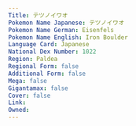 ```yaml
---
﻿Title: テツノイワオ
Pokemon Name Japanese: テツノイワオ
Pokemon Name German: Eisenfels
Pokemon Name English: Iron Boulder
Language Card: Japanese
National Dex Number: 1022
Region: Paldea
Regional Form: false
Additional Form: false
Mega: false
Gigantamax: false
Cover: false
Link: 
Owned: 
---
```

